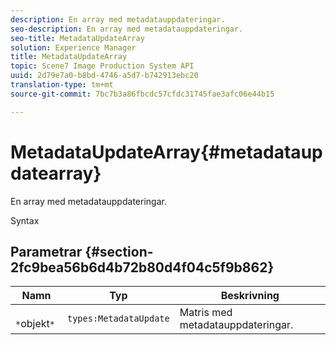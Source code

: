 ```yaml
---
description: En array med metadatauppdateringar.
seo-description: En array med metadatauppdateringar.
seo-title: MetadataUpdateArray
solution: Experience Manager
title: MetadataUpdateArray
topic: Scene7 Image Production System API
uuid: 2d79e7a0-b8bd-4746-a5d7-b742913ebc20
translation-type: tm+mt
source-git-commit: 7bc7b3a86fbcdc57cfdc31745fae3afc06e44b15

---
```



# MetadataUpdateArray{#metadataupdatearray}

En array med metadatauppdateringar.

Syntax

## Parametrar {#section-2fc9bea56b6d4b72b80d4f04c5f9b862}

| Namn | Typ | Beskrivning |
|---|---|---|
| ` *`objekt`*` | `types:MetadataUpdate` | Matris med metadatauppdateringar. |


